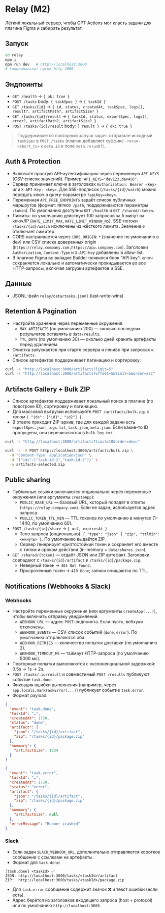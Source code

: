 # Relay (M2)

Лёгкий локальный сервер, чтобы GPT Actions мог класть задачи для плагина Figma и забирать результат.

## Запуск
```bash
cd relay
npm i
npm run dev   # http://localhost:3000
# (опционально) ngrok http 3000
```

## Эндпоинты
- `GET /health` → `{ ok: true }`
- `POST /tasks` body: `{ taskSpec }` → `{ taskId }`
- `GET /tasks/{id}` → `{ id, status, createdAt, taskSpec, logs[], result?, artifactPath?, artifactSize? }`
- `GET /tasks/{id}/result` → `{ taskId, status, exportSpec, logs[], error?, artifactPath?, artifactSize? }`
- `POST /tasks/{id}/result` body: `{ result }` → `{ ok: true }`

> Поддерживается повторный запуск задач: отправьте исходный `taskSpec` в `POST /tasks` (плагин добавляет суффикс `-rerun-<short_ts>` к `meta.id` и поле `meta.rerunOf`).

## Auth & Protection

- Включите простую API-аутентификацию через переменную `API_KEYS` (CSV-список значений). Пример: `API_KEYS="dev123,dev456"`.
- Сервер принимает ключи в заголовках `Authorization: Bearer <key>` или `X-API-Key: <key>`. Для SSE-подписок (`/tasks/{id}/watch`) можно передать ключ в query-параметре `?apiKey=<key>`.
- Переменная `API_FREE_ENDPOINTS` задаёт список публичных маршрутов (формат: `METHOD /path`, поддерживаются параметры `:token`). По умолчанию доступны `GET /health` и `GET /shared/:token`.
- Лимиты: по умолчанию действует 100 запросов за 5 минут на ключ/IP (`RATE_LIMIT_MAX`, `RATE_LIMIT_WINDOW_MS`). SSE-потоки `/tasks/{id}/watch` исключены из жёсткого лимита. Значение `0` отключает лимитер.
- CORS настраивается через `CORS_ORIGIN`: `*` (значение по умолчанию в dev) или CSV списка доверенных origin (`https://relay.company.com,https://app.company.com`). Заголовки `Authorization`, `Content-Type` и `X-API-Key` добавлены в allow-list.
- В плагине Figma во вкладке Builder появился блок “API key”: ключ сохраняется локально и автоматически прокидывается во все HTTP-запросы, включая загрузки артефактов и SSE.

## Данные
- JSONL-файл `relay/data/tasks.jsonl` (last-write-wins)

## Retention & Pagination

- Настройте хранение через переменные окружения:
  - `MAX_ARTIFACTS` (по умолчанию 200) — сколько последних результатов оставлять в `data/results`.
  - `TTL_DAYS` (по умолчанию 30) — сколько дней хранить артефакты перед удалением.
- Очистка запускается при старте сервера и лениво при запросах к `/artifacts`.
- Список артефактов поддерживает пагинацию и сортировку:

```bash
curl -s "http://localhost:3000/artifacts?limit=5"
curl -s "http://localhost:3000/artifacts?offset=5&limit=5&order=asc"
```

## Artifacts Gallery + Bulk ZIP

- Список артефактов поддерживает локальный поиск в плагине (по подстроке ID), сортировку и пагинацию.
- Для массовой выгрузки используйте `POST /artifacts/bulk.zip` с телом `{ "ids": ["id1", "id2"] }`.
- В ответе приходит ZIP-архив, где для каждой задачи есть `exportSpec.json`, `logs.txt`, `task.json`, `meta.json`. Если какие-то ID пропущены, они перечисляются в `bulk.log.txt`.

```bash
curl -s "http://localhost:3000/artifacts?limit=10&order=desc"

curl -s -X POST http://localhost:3000/artifacts/bulk.zip \
  -H 'Content-Type: application/json' \
  -d '{"ids":["task-id-1","task-id-2"]}' \
  -o artifacts-selected.zip
```

## Public sharing

- Публичные ссылки включаются опционально через переменные окружения (или аргументы `createApp`):
  - `PUBLIC_BASE_URL` — базовый URL, который попадёт в ответы (`https://relay.company.com`). Если не задан, используется адрес запроса.
  - `PUBLIC_TOKEN_TTL_MIN` — TTL токенов по умолчанию в минутах (1–1440, по умолчанию 60).
- `POST /tasks/{id}/share` → `{ url, expiresAt }`
  - Тело запроса (опционально): `{ "type": "json" | "zip", "ttlMin": <минуты> }`. По умолчанию выдаётся ZIP.
  - Сервер генерирует криптостойкий токен и сохраняет его вместе с типом и сроком действия (in-memory + `data/shares.json`).
- `GET /shared/{token}` — отдаёт JSON или ZIP артефакт. Заголовки совпадают с `/tasks/{id}/artifact` и `/tasks/{id}/package.zip`.
  - Неверный токен → `404 Not Found`.
  - Просроченный токен → `410 Gone`; записи очищаются по TTL.

## Notifications (Webhooks & Slack)

### Webhooks

- Настройте переменные окружения (или аргументы `createApp(...)`), чтобы включить отправку уведомлений:
  - `WEBHOOK_URL` — адрес `POST`-эндпоинта. Если пусто, вебхуки отключены.
  - `WEBHOOK_EVENTS` — CSV-список событий (`done`, `error`). По умолчанию отправляются оба.
  - `WEBHOOK_RETRIES` — количество попыток доставки (по умолчанию 3).
  - `WEBHOOK_TIMEOUT_MS` — таймаут HTTP-запроса (по умолчанию 5000 мс).
- Повторные попытки выполняются с экспоненциальной задержкой: 0.5s → 1s → 2s.
- `POST /tasks/:id/result` и совместимый `POST /results` публикуют событие `task.done`.
- Фиксация ошибки выполнения (например, через `app.locals.markTaskError(...)`) публикует событие `task.error`.
- Формат payload:

```json
{
  "event": "task.done",
  "taskId": "…",
  "createdAt": 1730,
  "status": "done",
  "artifact": {
    "json": "/tasks/{id}/artifact",
    "zip": "/tasks/{id}/package.zip"
  },
  "summary": {
    "artifactSize": 1234
  }
}
```

```json
{
  "event": "task.error",
  "taskId": "…",
  "createdAt": 1730,
  "status": "error",
  "artifact": {
    "json": "/tasks/{id}/artifact",
    "zip": "/tasks/{id}/package.zip"
  },
  "summary": {
    "artifactSize": null
  },
  "errorMessage": "Runner crashed"
}
```

### Slack

- Если задан `SLACK_WEBHOOK_URL`, дополнительно отправляется короткое сообщение с ссылками на артефакты.
- Формат для `task.done`:

```
[task.done] <taskId> ✅
JSON: http://localhost:3000/tasks/<taskId>/artifact
ZIP:  http://localhost:3000/tasks/<taskId>/package.zip
```

- Для `task.error` сообщение содержит значок ❌ и текст ошибки (если есть).
- Адрес берётся из заголовков входящего запроса (host + protocol) или по умолчанию `http://localhost:3000`.
